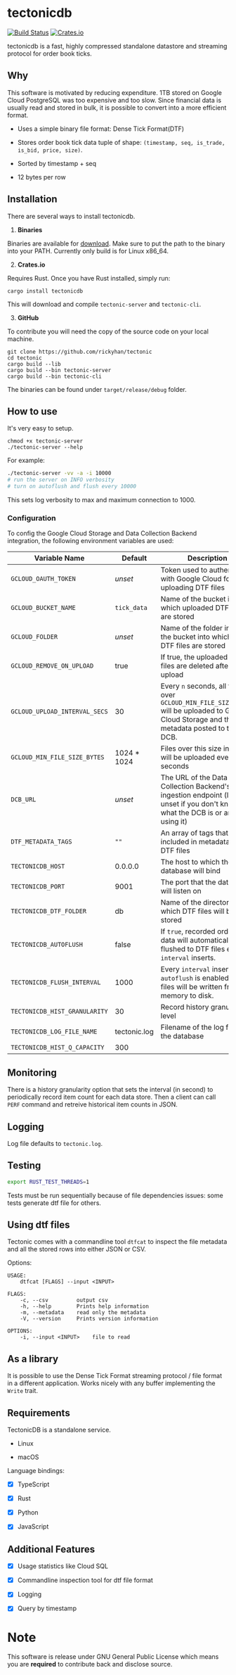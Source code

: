 # tectonicdb

[![Build Status](https://travis-ci.org/rickyhan/tectonicdb.svg?branch=master)](https://travis-ci.org/rickyhan/tectonicdb)
[![Crates.io](https://img.shields.io/crates/v/tectonicdb.svg)](https://crates.io/crates/tectonicdb)

tectonicdb is a fast, highly compressed standalone datastore and streaming protocol for order book ticks.

## Why

This software is motivated by reducing expenditure. 1TB stored on Google Cloud PostgreSQL was too expensive and too slow. Since financial data is usually read and stored in bulk, it is possible to convert into a more efficient format.

* Uses a simple binary file format: Dense Tick Format(DTF)

* Stores order book tick data tuple of shape: `(timestamp, seq, is_trade, is_bid, price, size)`.

* Sorted by timestamp + seq

* 12 bytes per row

## Installation

There are several ways to install tectonicdb.

1.  **Binaries**

Binaries are available for [download](https://github.com/rickyhan/tectonic/releases). Make sure to put the path to the binary into your PATH. Currently only build is for Linux x86_64.

2.  **Crates.io**

Requires Rust. Once you have Rust installed, simply run:

    cargo install tectonicdb

This will download and compile `tectonic-server` and `tectonic-cli`.

3.  **GitHub**

To contribute you will need the copy of the source code on your local machine.

    git clone https://github.com/rickyhan/tectonic
    cd tectonic
    cargo build --lib
    cargo build --bin tectonic-server
    cargo build --bin tectonic-cli

The binaries can be found under `target/release/debug` folder.

## How to use

It's very easy to setup.

```
chmod +x tectonic-server
./tectonic-server --help
```

For example:

```bash
./tectonic-server -vv -a -i 10000
# run the server on INFO verbosity
# turn on autoflush and flush every 10000
```

This sets log verbosity to max and maximum connection to 1000.

### Configuration

To config the Google Cloud Storage and Data Collection Backend integration, the following environment variables are used:

| Variable Name                 | Default      | Description                                                                                                                                   |
| ----------------------------- | ------------ | --------------------------------------------------------------------------------------------------------------------------------------------- |
| `GCLOUD_OAUTH_TOKEN`          | _unset_      | Token used to authenticate with Google Cloud for uploading DTF files                                                                          |
| `GCLOUD_BUCKET_NAME`          | `tick_data`  | Name of the bucket in which uploaded DTF files are stored                                                                                     |
| `GCLOUD_FOLDER`               | _unset_      | Name of the folder inside of the bucket into which the DTF files are stored                                                                   |
| `GCLOUD_REMOVE_ON_UPLOAD`     | true         | If true, the uploaded DTF files are deleted after upload                                                                                      |
| `GCLOUD_UPLOAD_INTERVAL_SECS` | 30           | Every `n` seconds, all files over `GCLOUD_MIN_FILE_SIZE_BYTES` will be uploaded to Google Cloud Storage and their metadata posted to the DCB. |
| `GCLOUD_MIN_FILE_SIZE_BYTES`  | 1024 \* 1024 | Files over this size in bytes will be uploaded every 30 seconds                                                                               |
| `DCB_URL`                     | _unset_      | The URL of the Data Collection Backend's batch ingestion endpoint (leave unset if you don't know what the DCB is or aren't using it)          |
| `DTF_METADATA_TAGS`           | `""`         | An array of tags that will be included in metadata for DTF files                                                                              |
| `TECTONICDB_HOST`             | 0.0.0.0      | The host to which the database will bind                                                                                                      |
| `TECTONICDB_PORT`             | 9001         | The port that the database will listen on                                                                                                     |
| `TECTONICDB_DTF_FOLDER`       | db           | Name of the directory in which DTF files will be stored                                                                                       |
| `TECTONICDB_AUTOFLUSH`        | false        | If `true`, recorded orderbook data will automatically be flushed to DTF files every `interval` inserts.                                       |
| `TECTONICDB_FLUSH_INTERVAL`   | 1000         | Every `interval` inserts, if `autoflush` is enabled, DTF files will be written from memory to disk.                                           |
| `TECTONICDB_HIST_GRANULARITY` | 30           | Record history granularity level                                                                                                              |
| `TECTONICDB_LOG_FILE_NAME`    | tectonic.log | Filename of the log file for the database                                                                                                     |
| `TECTONICDB_HIST_Q_CAPACITY`  | 300          |

## Monitoring

There is a history granularity option that sets the interval (in second) to periodically record item count for each data store. Then a client can call `PERF` command and retreive historical item counts in JSON.

## Logging

Log file defaults to `tectonic.log`.

## Testing

```bash
export RUST_TEST_THREADS=1
```

Tests must be run sequentially because of file dependencies issues: some tests generate dtf file for others.

## Using dtf files

Tectonic comes with a commandline tool `dtfcat` to inspect the file metadata and all the stored rows into either JSON or CSV.

Options:

```
USAGE:
    dtfcat [FLAGS] --input <INPUT>

FLAGS:
    -c, --csv         output csv
    -h, --help        Prints help information
    -m, --metadata    read only the metadata
    -V, --version     Prints version information

OPTIONS:
    -i, --input <INPUT>    file to read
```

## As a library

It is possible to use the Dense Tick Format streaming protocol / file format in a different application. Works nicely with any buffer implementing the `Write` trait.

## Requirements

TectonicDB is a standalone service.

* Linux

* macOS

Language bindings:

* [x] TypeScript

* [x] Rust

* [x] Python

* [x] JavaScript

## Additional Features

* [x] Usage statistics like Cloud SQL

* [x] Commandline inspection tool for dtf file format

* [x] Logging

* [x] Query by timestamp

# Note

This software is release under GNU General Public License which means you are **required** to contribute back and disclose source.
